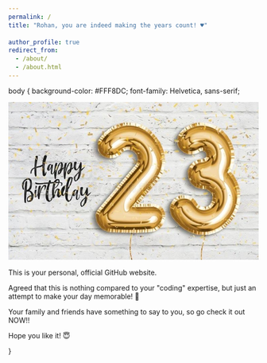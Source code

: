 ```yaml
---
permalink: /
title: "Rohan, you are indeed making the years count! ♥️"

author_profile: true
redirect_from: 
  - /about/
  - /about.html
---
```

<html>
<head>
  
  body {
  background-color: #FFF8DC;
  font-family: Helvetica, sans-serif;
  
  
  <img src="/images/HBD.JPG">


This is your personal, official GitHub website. 

Agreed that this is nothing compared to your "coding" expertise, but just an attempt to make your day memorable! 🥰


Your family and friends have something to say to you, so go check it out NOW!! 


Hope you like it! 😇 


}

</body>
</head?
</html>









